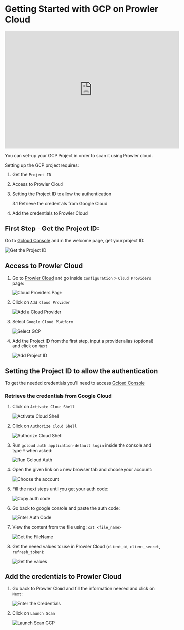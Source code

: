 # Getting Started with GCP on Prowler Cloud

<iframe width="560" height="380" src="https://www.youtube-nocookie.com/embed/v1as8vTFlMg" title="Prowler Cloud Onboarding GCP" frameborder="0" allow="accelerometer; autoplay; clipboard-write; encrypted-media; gyroscope; picture-in-picture" allowfullscreen="1"></iframe>

You can set-up your GCP Project in order to scan it using Prowler cloud.

Setting up the GCP project requires:

1. Get the `Project ID`
2. Access to Prowler Cloud
3. Setting the Project ID to allow the authentication

    3.1 Retrieve the credentials from Google Cloud

4. Add the credentials to Prowler Cloud

## First Step - Get the Project ID:

Go to [Gcloud Console](https://console.cloud.google.com/) and in the welcome page, get your project ID:

![Get the Project ID](./img/project-id-console.png)

## Access to Prowler Cloud

1. Go to [Prowler Cloud](https://cloud.prowler.com/) and go inside `Configuration` > `Cloud Providers` page:

    ![Cloud Providers Page](../img/cloud-providers-page.png)

2. Click on `Add Cloud Provider`

    ![Add a Cloud Provider](../img/add-cloud-provider.png)

4. Select `Google Cloud Platform`

    ![Select GCP](./img/select-gcp.png)

4. Add the Project ID from the first step, input a provider alias (optional) and click on `Next`

    ![Add Project ID](./img/add-project-id.png)

## Setting the Project ID to allow the authentication

To get the needed credentials you'll need to access [Gcloud Console](https://console.cloud.google.com/)

### Retrieve the credentials from Google Cloud

1. Click on `Activate Cloud Shell`

    ![Activate Cloud Shell](./img/access-console.png)

2. Click on `Authorize Cloud Shell`

    ![Authorize Cloud Shell](./img/authorize-cloud-shell.png)

3. Run `gcloud auth application-default login` inside the console and type `Y` when asked:

    ![Run Gcloud Auth](./img/run-gcloud-auth.png)

4. Open the given link on a new browser tab and choose your account:

    ![Choose the account](./img/take-account-email.png)

5. Fill the next steps until you get your auth code:

    ![Copy auth code](./img/copy-auth-code.png)

6. Go back to google console and paste the auth code:

    ![Enter Auth Code](./img/enter-auth-code.png)

7. View the content from the file using: `cat <file_name>`

    ![Get the FileName](./img/get-temp-file-credentials.png)

8. Get the neeed values to use in Prowler Cloud (`client_id`, `client_secret`, `refresh_token`):

    ![Get the values](./img/get-needed-values-auth.png)


## Add the credentials to Prowler Cloud

1. Go back to Prowler Cloud and fill the information needed and click on `Next`:

    ![Enter the Credentials](./img/enter-credentials-prowler-cloud.png)

2. Click on `Launch Scan`

    ![Launch Scan GCP](./img/launch-scan.png)
